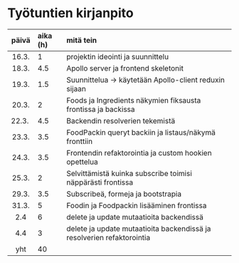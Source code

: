 # Työtuntien kirjanpito
| päivä | aika (h) | mitä tein  |
| :----:|:-----| :-----|
| 16.3. | 1    | projektin ideointi ja suunnittelu |
| 18.3. | 4.5  | Apollo server ja frontend skeletonit |
| 19.3. | 1.5  | Suunnittelua -> käytetään Apollo-client reduxin sijaan |
| 20.3. | 2    | Foods ja Ingredients näkymien fiksausta frontissa ja backissa |
| 22.3. | 4.5  | Backendin resolverien tekemistä |
| 23.3. | 3.5  | FoodPackin queryt backiin ja listaus/näkymä fronttiin |
| 24.3. | 3.5  | Frontendin refaktorointia ja custom hookien opettelua |
| 25.3. | 2    | Selvittämistä kuinka subscribe toimisi näppärästi frontissa |
| 29.3. | 3.5  | Subscribeä, formeja ja bootstrapia |
| 31.3. | 5    | Foodin ja Foodpackin lisääminen frontissa |
| 2.4   | 6    | delete ja update mutaatioita backendissä |
| 4.4   | 3    | delete ja update mutaatioita backendissä ja resolverien refaktorointia  |
| yht   | 40   | |
